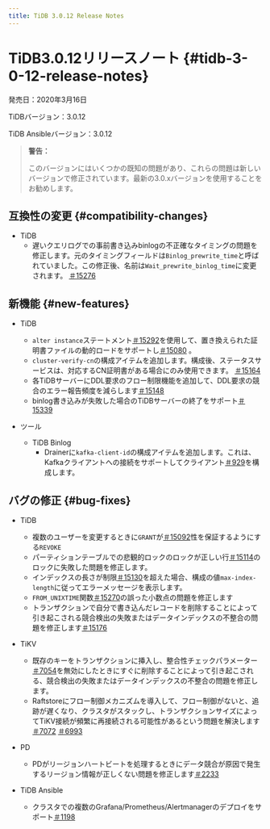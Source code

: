 ```yaml
---
title: TiDB 3.0.12 Release Notes
---
```


# TiDB3.0.12リリースノート {#tidb-3-0-12-release-notes}

発売日：2020年3月16日

TiDBバージョン：3.0.12

TiDB Ansibleバージョン：3.0.12

> **警告：**
>
> このバージョンにはいくつかの既知の問題があり、これらの問題は新しいバージョンで修正されています。最新の3.0.xバージョンを使用することをお勧めします。

## 互換性の変更 {#compatibility-changes}

-   TiDB
    -   遅いクエリログでの事前書き込みbinlogの不正確なタイミングの問題を修正します。元のタイミングフィールドは`Binlog_prewrite_time`と呼ばれていました。この修正後、名前は`Wait_prewrite_binlog_time`に変更されます。 [＃15276](https://github.com/pingcap/tidb/pull/15276)

## 新機能 {#new-features}

-   TiDB
    -   `alter instance`ステートメント[＃15292](https://github.com/pingcap/tidb/pull/15292)を使用して、置き換えられた証明書ファイルの動的ロードをサポートし[＃15080](https://github.com/pingcap/tidb/pull/15080) 。
    -   `cluster-verify-cn`の構成アイテムを追加します。構成後、ステータスサービスは、対応するCN証明書がある場合にのみ使用できます。 [＃15164](https://github.com/pingcap/tidb/pull/15164)
    -   各TiDBサーバーにDDL要求のフロー制限機能を追加して、DDL要求の競合のエラー報告頻度を減らします[＃15148](https://github.com/pingcap/tidb/pull/15148)
    -   binlog書き込みが失敗した場合のTiDBサーバーの終了をサポート[＃15339](https://github.com/pingcap/tidb/pull/15339)

-   ツール
    -   TiDB Binlog
        -   Drainerに`kafka-client-id`の構成アイテムを追加します。これは、Kafkaクライアントへの接続をサポートしてクライアント[＃929](https://github.com/pingcap/tidb-binlog/pull/929)を構成します。

## バグの修正 {#bug-fixes}

-   TiDB
    -   複数のユーザーを変更するときに`GRANT`が[＃15092](https://github.com/pingcap/tidb/pull/15092)性を保証するようにする`REVOKE`
    -   パーティションテーブルでの悲観的ロックのロックが正しい行[＃15114](https://github.com/pingcap/tidb/pull/15114)のロックに失敗した問題を修正します。
    -   インデックスの長さが制限[＃15130](https://github.com/pingcap/tidb/pull/15130)を超えた場合、構成の値`max-index-length`に従ってエラーメッセージを表示します。
    -   `FROM_UNIXTIME`関数[＃15270](https://github.com/pingcap/tidb/pull/15270)の誤った小数点の問題を修正します
    -   トランザクションで自分で書き込んだレコードを削除することによって引き起こされる競合検出の失敗またはデータインデックスの不整合の問題を修正します[＃15176](https://github.com/pingcap/tidb/pull/15176)

-   TiKV
    -   既存のキーをトランザクションに挿入し、整合性チェックパラメーター[＃7054](https://github.com/tikv/tikv/pull/7054)を無効にしたときにすぐに削除することによって引き起こされる、競合検出の失敗またはデータインデックスの不整合の問題を修正します。
    -   Raftstoreにフロー制御メカニズムを導入して、フロー制御がないと、追跡が遅くなり、クラスタがスタックし、トランザクションサイズによってTiKV接続が頻繁に再接続される可能性があるという問題を解決します[＃7072](https://github.com/tikv/tikv/pull/7072) [＃6993](https://github.com/tikv/tikv/pull/6993)

-   PD
    -   PDがリージョンハートビートを処理するときにデータ競合が原因で発生するリージョン情報が正しくない問題を修正します[＃2233](https://github.com/pingcap/pd/pull/2233)

-   TiDB Ansible
    -   クラスタでの複数のGrafana/Prometheus/Alertmanagerのデプロイをサポート[＃1198](https://github.com/pingcap/tidb-ansible/pull/1198)
